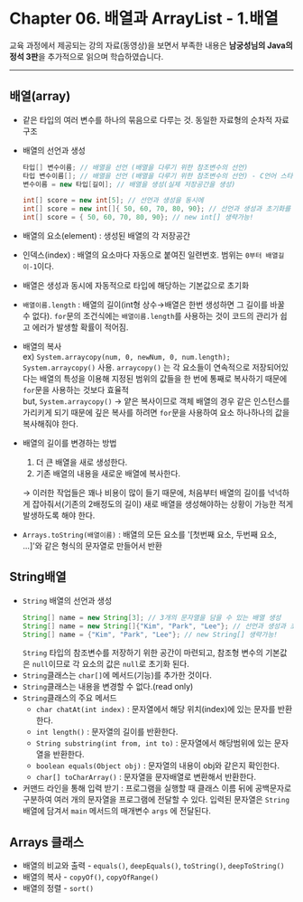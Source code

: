 # Chapter 06. 배열과 ArrayList - 1.배열

교육 과정에서 제공되는 강의 자료(동영상)을 보면서 부족한 내용은 **남궁성님의 Java의 정석 3판**을 추가적으로 읽으며 학습하였습니다.

---

## 배열(array)

- 같은 타입의 여러 변수를 하나의 묶음으로 다루는 것. 동일한 자료형의 순차적 자료 구조
- 배열의 선언과 생성

  ```java
  타입[] 변수이름; // 배열을 선언 (배열을 다루기 위한 참조변수의 선언)
  타입 변수이름[]; // 배열을 선언 (배열을 다루기 위한 참조변수의 선언) - C언어 스타일
  변수이름 = new 타입[길이]; // 배열을 생성(실제 저장공간을 생성)

  int[] score = new int[5]; // 선언과 생성을 동시에
  int[] score = new int[]{ 50, 60, 70, 80, 90}; // 선언과 생성과 초기화를 동시에
  int[] score = { 50, 60, 70, 80, 90}; // new int[] 생략가능!
  ```

- 배열의 요소(element) : 생성된 배열의 각 저장공간
- 인덱스(index) : 배열의 요소마다 자동으로 붙여진 일련번호. 범위는 `0부터 배열길이-1`이다.
- 배열은 생성과 동시에 자동적으로 타입에 해당하는 기본값으로 초기화
- `배열이름.length` : 배열의 길이(int형 상수→배열은 한번 생성하면 그 길이를 바꿀 수 없다). `for`문의 조건식에는 `배열이름.length`를 사용하는 것이 코드의 관리가 쉽고 에러가 발생할 확률이 적어짐.
- 배열의 복사  
  ex) `System.arraycopy(num, 0, newNum, 0, num.length);`  
  `System.arraycopy()` 사용. `arraycopy()` 는 각 요소들이 연속적으로 저장되어있다는 배열의 특성을 이용해 지정된 범위의 값들을 한 번에 통째로 복사하기 때문에 `for`문을 사용하는 것보다 효율적  
  but, `System.arraycopy()` → 얕은 복사이므로 객체 배열의 경우 같은 인스턴스를 가리키게 되기 때문에 깊은 복사를 하려면 `for`문을 사용하여 요소 하나하나의 값을 복사해줘야 한다.
- 배열의 길이를 변경하는 방법

  1. 더 큰 배열을 새로 생성한다.
  2. 기존 배열의 내용을 새로운 배열에 복사한다.

  → 이러한 작업들은 꽤나 비용이 많이 들기 때문에, 처음부터 배열의 길이를 넉넉하게 잡아줘서(기존의 2배정도의 길이) 새로 배열을 생성해야하는 상황이 가능한 적게 발생하도록 해야 한다.

- `Arrays.toString(배열이름)` : 배열의 모든 요소를 '[첫번째 요소, 두번째 요소, ...]'와 같은 형식의 문자열로 만들어서 반환

## String배열

- `String` 배열의 선언과 생성
  ```java
  String[] name = new String[3]; // 3개의 문자열을 담을 수 있는 배열 생성
  String[] name = new String[]{"Kim", "Park", "Lee"}; // 선언과 생성과 초기화를 동시에
  String[] name = {"Kim", "Park", "Lee"}; // new String[] 생략가능!
  ```
  `String` 타입의 참조변수를 저장하기 위한 공간이 마련되고, 참조형 변수의 기본값은 `null`이므로 각 요소의 값은 `null`로 초기화 된다.
- `String`클래스는 `char[]`에 메서드(기능)를 추가한 것이다.
- `String`클래스는 내용을 변경할 수 없다.(read only)
- `String`클래스의 주요 메서드
  - `char chatAt(int index)` : 문자열에서 해당 위치(index)에 있는 문자를 반환한다.
  - `int length()` : 문자열의 길이를 반환한다.
  - `String substring(int from, int to)` : 문자열에서 해당범위에 있는 문자열을 반환한다.
  - `boolean equals(Object obj)` : 문자열의 내용이 obj와 같은지 확인한다.
  - `char[] toCharArray()` : 문자열을 문자배열로 변환해서 반환한다.
- 커맨드 라인을 통해 입력 받기 : 프로그램을 실행할 때 클래스 이름 뒤에 공백문자로 구분하여 여러 개의 문자열을 프로그램에 전달할 수 있다. 입력된 문자열은 `String` 배열에 담겨서 `main` 메서드의 매개변수 `args` 에 전달된다.

## Arrays 클래스

- 배열의 비교와 출력 - `equals()`, `deepEquals()`, `toString()`, `deepToString()`
- 배열의 복사 - `copyOf()`, `copyOfRange()`
- 배열의 정렬 - `sort()`
